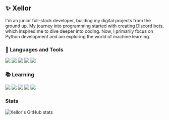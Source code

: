## ✨ Xellor 

<!--
**Xellor-Dev/Xellor-Dev** is a ✨ _special_ ✨ repository because its `README.md` (this file) appears on your GitHub profile.

Here are some ideas to get you started:

- 🔭 I’m currently working on ...
- 🌱 I’m currently learning ...
- 👯 I’m looking to collaborate on ...
- 🤔 I’m looking for help with ...
- 💬 Ask me about ...
- 📫 How to reach me: ...
- 😄 Pronouns: ...
- ⚡ Fun fact: ...
-->
I'm an junior full-stack developer, building my digital projects from the ground up. My journey into programming started with creating Discord bots, which inspired me to dive deeper into coding. Now, I primarily focus on Python development and am exploring the world of machine learning.

### 🧰 Languages and Tools
<p align="left">
  <img src="https://img.shields.io/badge/-Linux-FCC624?style=flat-square&logo=linux&logoColor=black" />
  <img src="https://img.shields.io/badge/-Python-3776AB?style=flat-square&logo=python&logoColor=white" />
  <img src="https://img.shields.io/badge/-Git-F05032?style=flat-square&logo=git&logoColor=white" />
  <img src="https://img.shields.io/badge/-GitHub-181717?style=flat-square&logo=github&logoColor=white" />
  <img src="https://img.shields.io/badge/-Discord-5865F2?style=flat-square&logo=discord&logoColor=white" />
</p>

### 📚 Learning

<p align="left">
  <img src="https://img.shields.io/badge/-NumPy-013243?style=flat-square&logo=numpy&logoColor=white" />
  <img src="https://img.shields.io/badge/-Pandas-150458?style=flat-square&logo=pandas&logoColor=white" />
  <img src="https://img.shields.io/badge/-Matplotlib-11557c?style=flat-square&logo=graph&logoColor=white" />
  <img src="https://img.shields.io/badge/-NLP-008080?style=flat-square&logo=brain&logoColor=white" />
  <img src="https://img.shields.io/badge/-Machine%20Learning-FF6F00?style=flat-square&logo=robot&logoColor=white" />
</p>

### Stats
![Xellor's GitHub stats](https://github-readme-stats.vercel.app/api?username=xellor-dev&show_icons=true&theme=radical)
